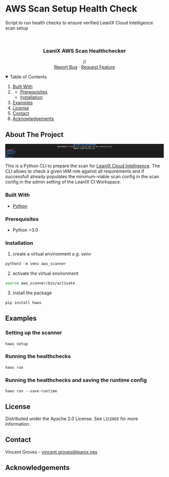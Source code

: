 # AWS Scan Setup Health Check

Script to run health checks to ensure verified LeanIX Cloud Intelligence scan setup


<!-- [![Contributors][contributors-shield]][contributors-url]
[![Forks][forks-shield]][forks-url]
[![Stargazers][stars-shield]][stars-url]
[![Issues][issues-shield]][issues-url]
[![MIT License][license-shield]][license-url]
[![LinkedIn][linkedin-shield]][linkedin-url] -->



<!-- PROJECT LOGO -->
<br />
<p align="center">
  <!-- <a href="https://github.com/othneildrew/Best-README-Template">
    <img src="images/logo.png" alt="Logo" width="80" height="80">
  </a> -->

  <h3 align="center">LeanIX AWS Scan Healthchecker</h3>

  <p align="center">
    //
    <!-- <br />
    <a href="https://github.com/othneildrew/Best-README-Template"><strong>Explore the docs »</strong></a>
    <br /> -->
    <br />
    <a href="https://github.com/vg-leanix/aws_sancheck/issues">Report Bug</a>
    ·
    <a href="https://github.com/vg-leanix/aws_sancheck/issues">Request Feature</a>
  </p>
</p>



<!-- TABLE OF CONTENTS -->
<details open="open">
  <summary>Table of Contents</summary>
  <ol>
    <li><a href="#built-with">Built With</a></li>
    <li>
      <ul>
        <li><a href="#prerequisites">Prerequisites</a></li>
        <li><a href="#installation">Installation</a></li>
      </ul>
    </li>
    <li><a href="#examples">Examples</a></li>
    <li><a href="#license">License</a></li>
    <li><a href="#contact">Contact</a></li>
    <li><a href="#acknowledgements">Acknowledgements</a></li>
  </ol>
</details>



<!-- ABOUT THE PROJECT -->
## About The Project

[![Product Name Screen Shot][product-screenshot]](https://www.leanix.net/en/)

This is a Python CLI to prepare the scan for [LeanIX Cloud Intelligence](https://dev.leanix.net/docs/cloud-intelligence). The CLI allows to check a given IAM role against all requirements and if successfull already populates the minimum-viable scan config in the scan config in the admin setting of the LeanIX CI Workspace.

### Built With


* [Python](https://www.python.org/)



<!-- GETTING STARTED -->
### Prerequisites

* Python >3.0


### Installation

1. create a virtual environment *e.g. venv*  
  
  ``` python
  python3 -m venv aws_scanner
  ```
2. activate the virtual environment
``` bash 
source aws_scanner/bin/activate
  ```
3.  install the package
  ``` python
  pip install haws
  ```


<!-- USAGE EXAMPLES -->
## Examples

### Setting up the scanner
  ```
  haws setup
  ```

### Running the healthchecks
  ```
  haws run
  ```

### Running the healthchecks and saving the runtime config
  ```
  haws run --save-runtime
  ```



<!-- LICENSE -->
## License

Distributed under the Apache 2.0 License. See `LICENSE` for more information.



<!-- CONTACT -->
## Contact

Vincent Groves - vincent.groves@leanix.nex





<!-- ACKNOWLEDGEMENTS -->
## Acknowledgements







<!-- MARKDOWN LINKS & IMAGES -->
<!-- https://www.markdownguide.org/basic-syntax/#reference-style-links -->
[contributors-shield]: https://img.shields.io/github/contributors/othneildrew/Best-README-Template.svg?style=for-the-badge
[contributors-url]: https://github.com/othneildrew/Best-README-Template/graphs/contributors
[forks-shield]: https://img.shields.io/github/forks/othneildrew/Best-README-Template.svg?style=for-the-badge
[forks-url]: https://github.com/othneildrew/Best-README-Template/network/members
[stars-shield]: https://img.shields.io/github/stars/othneildrew/Best-README-Template.svg?style=for-the-badge
[stars-url]: https://github.com/othneildrew/Best-README-Template/stargazers
[issues-shield]: https://img.shields.io/github/issues/othneildrew/Best-README-Template.svg?style=for-the-badge
[issues-url]: https://github.com/othneildrew/Best-README-Template/issues
[license-shield]: https://img.shields.io/github/license/othneildrew/Best-README-Template.svg?style=for-the-badge
[license-url]: https://github.com/othneildrew/Best-README-Template/blob/master/LICENSE.txt
[linkedin-shield]: https://img.shields.io/badge/-LinkedIn-black.svg?style=for-the-badge&logo=linkedin&colorB=555
[linkedin-url]: https://www.linkedin.com/in/vincegroves/
[product-screenshot]: thumbnail.png